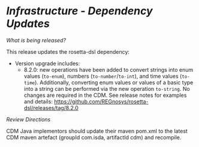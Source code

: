 # *Infrastructure - Dependency Updates*

_What is being released?_

This release updates the rosetta-dsl dependency:

- Version upgrade includes:
  - 8.2.0: new operations have been added to convert strings into enum values (`to-enum`), numbers (`to-number`/`to-int`), and time values (`to-time`). Additionally, converting enum values or values of a basic type into a string can be performed via the new operation `to-string`. No changes are required in the CDM. See release notes for examples and details: https://github.com/REGnosys/rosetta-dsl/releases/tag/8.2.0

_Review Directions_

CDM Java implementors should update their maven pom.xml to the latest CDM maven artefact (groupId com.isda, artifactId cdm) and recompile.
